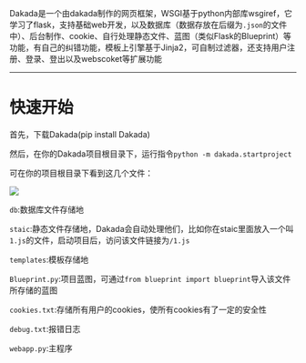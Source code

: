 Dakada是一个由dakada制作的网页框架，WSGI基于python内部库wsgiref，它学习了flask，支持基础web开发，以及数据库（数据存放在后缀为`.json`的文件中）、后台制作、cookie、自行处理静态文件、蓝图（类似Flask的Blueprint）等功能，有自己的纠错功能，模板上引擎基于Jinja2，可自制过滤器，还支持用户注册、登录、登出以及webscoket等扩展功能


***

# 快速开始


首先，下载Dakada(pip install Dakada)


然后，在你的Dakada项目根目录下，运行指令`python -m dakada.startproject`


可在你的项目根目录下看到这几个文件：


![](https://asset.gitblock.cn/Media?name=FB830EFE340F1BE996848E4E960CECCF.png)


`db`:数据库文件存储地


`staic`:静态文件存储地，Dakada会自动处理他们，比如你在staic里面放入一个叫`1.js`的文件，启动项目后，访问该文件链接为`/1.js`


`templates`:模板存储地


`Blueprint.py`:项目蓝图，可通过`from blueprint import blueprint`导入该文件所存储的蓝图


`cookies.txt`:存储所有用户的cookies，使所有cookies有了一定的安全性


`debug.txt`:报错日志

`webapp.py`:主程序
